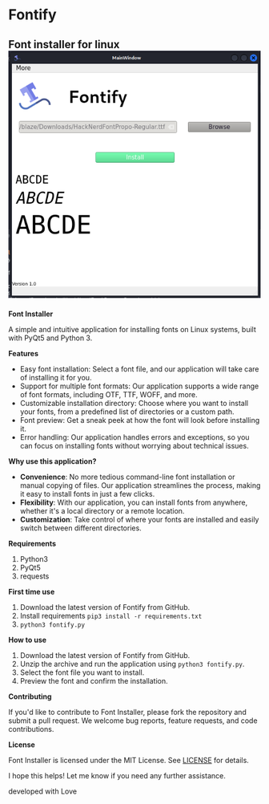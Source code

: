 # Fontify

**Font installer for linux**
![alt text](https://github.com/TaqsBlaze/fontify/blob/main/files/resources/screenshot.png)
--

**Font Installer**

A simple and intuitive application for installing fonts on Linux systems, built with PyQt5 and Python 3.

**Features**

* Easy font installation: Select a font file, and our application will take care of installing it for you.
* Support for multiple font formats: Our application supports a wide range of font formats, including OTF, TTF, WOFF, and more.
* Customizable installation directory: Choose where you want to install your fonts, from a predefined list of directories or a custom path.
* Font preview: Get a sneak peek at how the font will look before installing it.
* Error handling: Our application handles errors and exceptions, so you can focus on installing fonts without worrying about technical issues.

**Why use this application?**

* **Convenience**: No more tedious command-line font installation or manual copying of files. Our application streamlines the process, making it easy to install fonts in just a few clicks.
* **Flexibility**: With our application, you can install fonts from anywhere, whether it's a local directory or a remote location.
* **Customization**: Take control of where your fonts are installed and easily switch between different directories.

**Requirements**
1. Python3
2. PyQt5
3. requests

**First time use**
1. Download the latest version of Fontify from GitHub.
2. Install requirements `pip3 install -r requirements.txt`
3. `python3 fontify.py`

**How to use**

1. Download the latest version of Fontify from GitHub.
2. Unzip the archive and run the application using `python3 fontify.py`.
3. Select the font file you want to install.
4. Preview the font and confirm the installation.

**Contributing**

If you'd like to contribute to Font Installer, please fork the repository and submit a pull request. We welcome bug reports, feature requests, and code contributions.

**License**

Font Installer is licensed under the MIT License. See [LICENSE](LICENSE) for details.

I hope this helps! Let me know if you need any further assistance.

developed with Love